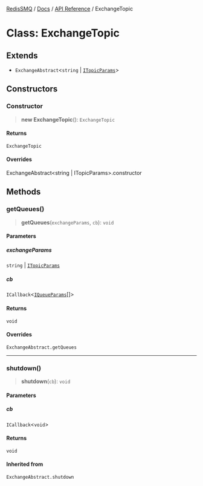 [RedisSMQ](../../../README.md) / [Docs](../../README.md) / [API Reference](../README.md) / ExchangeTopic

# Class: ExchangeTopic

## Extends

- `ExchangeAbstract`\<`string` \| [`ITopicParams`](../interfaces/ITopicParams.md)\>

## Constructors

### Constructor

> **new ExchangeTopic**(): `ExchangeTopic`

#### Returns

`ExchangeTopic`

#### Overrides

ExchangeAbstract\<string \| ITopicParams\>.constructor

## Methods

### getQueues()

> **getQueues**(`exchangeParams`, `cb`): `void`

#### Parameters

##### exchangeParams

`string` | [`ITopicParams`](../interfaces/ITopicParams.md)

##### cb

`ICallback`\<[`IQueueParams`](../interfaces/IQueueParams.md)[]\>

#### Returns

`void`

#### Overrides

`ExchangeAbstract.getQueues`

***

### shutdown()

> **shutdown**(`cb`): `void`

#### Parameters

##### cb

`ICallback`\<`void`\>

#### Returns

`void`

#### Inherited from

`ExchangeAbstract.shutdown`

